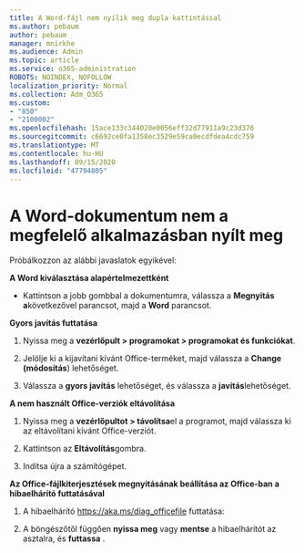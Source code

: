```yaml
---
title: A Word-fájl nem nyílik meg dupla kattintással
ms.author: pebaum
author: pebaum
manager: mnirkhe
ms.audience: Admin
ms.topic: article
ms.service: o365-administration
ROBOTS: NOINDEX, NOFOLLOW
localization_priority: Normal
ms.collection: Adm_O365
ms.custom:
- "850"
- "2100002"
ms.openlocfilehash: 15ace133c344020e0056eff32d77911a9c23d376
ms.sourcegitcommit: c6692ce0fa1358ec3529e59ca0ecdfdea4cdc759
ms.translationtype: MT
ms.contentlocale: hu-HU
ms.lasthandoff: 09/15/2020
ms.locfileid: "47794805"
---
```

# <a name="word-document-opened-in-the-wrong-app-or-didnt-open"></a>A Word-dokumentum nem a megfelelő alkalmazásban nyílt meg

Próbálkozzon az alábbi javaslatok egyikével:

**A Word kiválasztása alapértelmezettként**

- Kattintson a jobb gombbal a dokumentumra, válassza a **Megnyitás a**következővel parancsot, majd a **Word** parancsot.

**Gyors javítás futtatása**

1. Nyissa meg a **vezérlőpult > programokat > programokat és funkciókat**.

2. Jelölje ki a kijavítani kívánt Office-terméket, majd válassza a **Change (módosítás**) lehetőséget.

3. Válassza a **gyors javítás** lehetőséget, és válassza a **javítás**lehetőséget.

**A nem használt Office-verziók eltávolítása**

1. Nyissa meg a **vezérlőpultot > távolítsa**el a programot, majd válassza ki az eltávolítani kívánt Office-verziót.

2. Kattintson az **Eltávolítás**gombra.

3. Indítsa újra a számítógépet.

**Az Office-fájlkiterjesztések megnyitásának beállítása az Office-ban a hibaelhárító futtatásával**

1. A hibaelhárító https://aka.ms/diag_officefile futtatása:

2. A böngészőtől függően **nyissa meg** vagy **mentse** a hibaelhárítót az asztalra, és **futtassa** .
